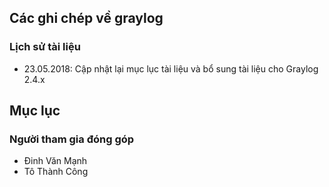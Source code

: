 ## Các ghi chép về graylog

### Lịch sử tài liệu

- 23.05.2018: Cập nhật lại mục lục tài liệu và bổ sung tài liệu cho Graylog 2.4.x

## Mục lục 

  

### Người tham gia đóng góp

- Đinh Văn Mạnh 
- Tô Thành Công
